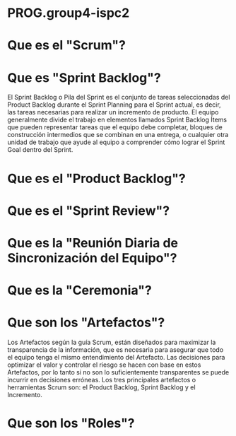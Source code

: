 # PROG.group4-ispc2

# Que es el "Scrum"?
#

# Que es "Sprint Backlog"?
El Sprint Backlog o Pila del Sprint es el conjunto de tareas seleccionadas del Product Backlog durante el Sprint Planning para el Sprint actual, es decir, las tareas necesarias para realizar un incremento de producto.
El equipo generalmente divide el trabajo en elementos llamados Sprint Backlog Ítems que pueden representar tareas que el equipo debe completar, bloques de construcción intermedios que se combinan en una entrega, o cualquier otra unidad de trabajo que ayude al equipo a comprender cómo lograr el Sprint Goal dentro del Sprint.

# Que es el "Product Backlog"?
#

# Que es el "Sprint Review"?
#

# Que es la "Reunión Diaria de Sincronización del Equipo"?
#

# Que es la "Ceremonia"?
#

# Que son los "Artefactos"?
Los Artefactos según la guía Scrum, están diseñados para maximizar la transparencia de la información, que es necesaria para asegurar que todo el equipo tenga el mismo entendimiento del Artefacto. Las decisiones para optimizar el valor y controlar el riesgo se hacen con base en estos Artefactos, por lo tanto si no son lo suficientemente transparentes se puede incurrir en decisiones erróneas. Los tres principales artefactos o herramientas Scrum son: el Product Backlog, Sprint Backlog y el Incremento.

# Que son los "Roles"?
#
